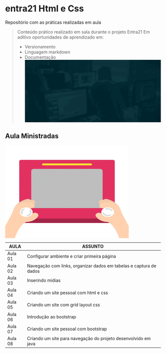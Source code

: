 # entra21 Html e Css
Repositório com as práticas realizadas em aula  

> Conteúdo prático realizado em sala durante o projeto Entra21
> Em aditivo oportunidades de aprendizado em:
> - Versionamento
> - Linguagem markdown
> - Documentação
![Gif Entra21](./entra21.gif)
## Aula Ministradas

<img align="center" src="./giphy.gif" width="400 " height="300">

| AULA | ASSUNTO |
|------|---------|
|Aula 01 | Configurar ambiente e criar primeira página
|Aula 02 | Navegação com links, organizar dados em tabelas e captura de dados 
|Aula 03 | Inserindo mídias
|Aula 04 | Criando um site pessoal com html e css
|Aula 05 | Criando um site com grid layout css
|Aula 06 | Introdução ao bootstrap
|Aula 07 | Criando um site pessoal com bootstrap
|Aula 08 | Criando um site para navegação do projeto desenvolvido em java